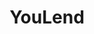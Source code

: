 ---
layout: startup_page
title: "YouLend"
id: "youlend.com"
permalink: "/youlendyoulend.com03292025/"
website: "https://www.youlend.com/"
funding_round: "Debt"
funding_amount: ""
investors: "Castlelake"
about: "YouLend is a global embedded financing platform that provides flexible financing products to small and medium-sized businesses (SMBs) through partnerships with e-commerce and payments platforms. Its AI-driven credit risk assessment enables fast and affordable funding for SMBs, helping them access the capital they need to thrive. YouLend operates in multiple geographies across the UK, EU and US."
markets: "Fintech, Financial Services"
hq: "London, England, United Kingdom"
founded_year: "2015"
linkedin: "https://www.linkedin.com/company/youlend"
twitter: "https://twitter.com/youlendeurope"
instagram: ""
facebook: "https://www.facebook.com/youlend"
crunchbase: "https://www.crunchbase.com/organization/youlend"
pitchbook: "https://pitchbook.com/profiles/company/180456-67"

# SEO Optimization
meta_title: "YouLend - Debt"
meta_description: "YouLend, YouLend is a global embedded financing platform that provides flexible financing products to small and medium-sized businesses (SMBs) through partners..."
meta_keywords: "YouLend, Fintech, Financial Services, Debt funding"
canonical_url: "https://pkprojectstartups.github.io/projectstartups.com/youlendyoulend.com03292025/"
---